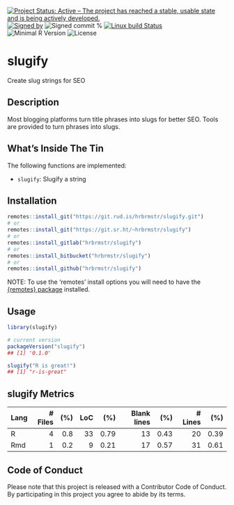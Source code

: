 
[![Project Status: Active – The project has reached a stable, usable
state and is being actively
developed.](https://www.repostatus.org/badges/latest/active.svg)](https://www.repostatus.org/#active)
[![Signed
by](https://img.shields.io/badge/Keybase-Verified-brightgreen.svg)](https://keybase.io/hrbrmstr)
![Signed commit
%](https://img.shields.io/badge/Signed_Commits-100%25-lightgrey.svg)
[![Linux build
Status](https://travis-ci.org/hrbrmstr/slugify.svg?branch=master)](https://travis-ci.org/hrbrmstr/slugify)  
![Minimal R
Version](https://img.shields.io/badge/R%3E%3D-3.6.0-blue.svg)
![License](https://img.shields.io/badge/License-MIT-blue.svg)

# slugify

Create slug strings for SEO

## Description

Most blogging platforms turn title phrases into slugs for better SEO.
Tools are provided to turn phrases into slugs.

## What’s Inside The Tin

The following functions are implemented:

  - `slugify`: Slugify a string

## Installation

``` r
remotes::install_git("https://git.rud.is/hrbrmstr/slugify.git")
# or
remotes::install_git("https://git.sr.ht/~hrbrmstr/slugify")
# or
remotes::install_gitlab("hrbrmstr/slugify")
# or
remotes::install_bitbucket("hrbrmstr/slugify")
# or
remotes::install_github("hrbrmstr/slugify")
```

NOTE: To use the ‘remotes’ install options you will need to have the
[{remotes} package](https://github.com/r-lib/remotes) installed.

## Usage

``` r
library(slugify)

# current version
packageVersion("slugify")
## [1] '0.1.0'
```

``` r
slugify("R is great!")
## [1] "r-is-great"
```

## slugify Metrics

| Lang | \# Files | (%) | LoC |  (%) | Blank lines |  (%) | \# Lines |  (%) |
| :--- | -------: | --: | --: | ---: | ----------: | ---: | -------: | ---: |
| R    |        4 | 0.8 |  33 | 0.79 |          13 | 0.43 |       20 | 0.39 |
| Rmd  |        1 | 0.2 |   9 | 0.21 |          17 | 0.57 |       31 | 0.61 |

## Code of Conduct

Please note that this project is released with a Contributor Code of
Conduct. By participating in this project you agree to abide by its
terms.
